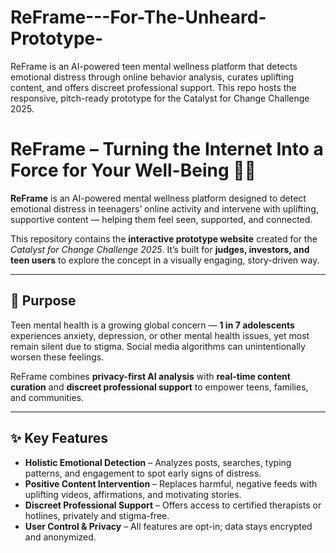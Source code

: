 # ReFrame---For-The-Unheard-Prototype-
ReFrame is an AI-powered teen mental wellness platform that detects emotional distress through online behavior analysis, curates uplifting content, and offers discreet professional support. This repo hosts the responsive, pitch-ready prototype for the Catalyst for Change Challenge 2025.

# ReFrame – Turning the Internet Into a Force for Your Well-Being 🌱💬

**ReFrame** is an AI-powered mental wellness platform designed to detect emotional distress in teenagers’ online activity and intervene with uplifting, supportive content — helping them feel seen, supported, and connected.  

This repository contains the **interactive prototype website** created for the *Catalyst for Change Challenge 2025*. It’s built for **judges, investors, and teen users** to explore the concept in a visually engaging, story-driven way.

---

## 🚀 Purpose
Teen mental health is a growing global concern — **1 in 7 adolescents** experiences anxiety, depression, or other mental health issues, yet most remain silent due to stigma. Social media algorithms can unintentionally worsen these feelings.

ReFrame combines **privacy-first AI analysis** with **real-time content curation** and **discreet professional support** to empower teens, families, and communities.

---

## ✨ Key Features
- **Holistic Emotional Detection** – Analyzes posts, searches, typing patterns, and engagement to spot early signs of distress.
- **Positive Content Intervention** – Replaces harmful, negative feeds with uplifting videos, affirmations, and motivating stories.
- **Discreet Professional Support** – Offers access to certified therapists or hotlines, privately and stigma-free.
- **User Control & Privacy** – All features are opt-in; data stays encrypted and anonymized.
